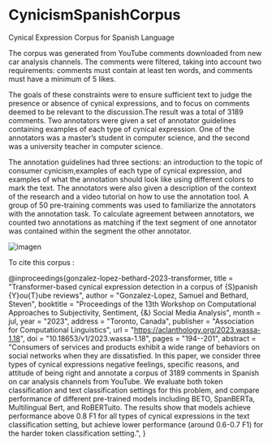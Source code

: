 # CynicismSpanishCorpus
Cynical Expression Corpus for Spanish Language

The corpus was generated from YouTube comments downloaded from new car analysis channels. The comments were filtered, taking into account two requirements: comments must contain at least ten words, and comments must have a minimum of 5 likes. 

The goals of these constraints were to ensure sufficient text to judge the presence or absence of cynical expressions, and to focus on comments deemed to be relevant to the discussion.The result was a total of 3189 comments. Two annotators were given a set of annotator guidelines containing examples of each type of cynical expression. One of the annotators was a master’s student in computer science, and the second was a university teacher in computer science. 

The annotation guidelines had three sections: an introduction to the topic of consumer cynicism,examples of each type of cynical expression, and examples of what the annotation should look like using different colors to mark the text. The annotators were also given a description of the context of the research and a video tutorial on how to use the annotation tool. A group of 50 pre-training comments was used to familiarize the annotators with the annotation task. To calculate agreement between annotators, we counted two annotations as matching if the text segment of one annotator was contained within the segment the other annotator.

![imagen](https://github.com/vbrz2312/CynicismSpanishCorpus/assets/26387527/c16e4c53-93fb-474a-95e5-397912bab702)

To cite this corpus : 


@inproceedings{gonzalez-lopez-bethard-2023-transformer,
    title = "Transformer-based cynical expression detection in a corpus of {S}panish {Y}ou{T}ube reviews",
    author = "Gonzalez-Lopez, Samuel  and
      Bethard, Steven",
    booktitle = "Proceedings of the 13th Workshop on Computational Approaches to Subjectivity, Sentiment, {\&} Social Media Analysis",
    month = jul,
    year = "2023",
    address = "Toronto, Canada",
    publisher = "Association for Computational Linguistics",
    url = "https://aclanthology.org/2023.wassa-1.18",
    doi = "10.18653/v1/2023.wassa-1.18",
    pages = "194--201",
    abstract = "Consumers of services and products exhibit a wide range of behaviors on social networks when they are dissatisfied. In this paper, we consider three types of cynical expressions negative feelings, specific reasons, and attitude of being right and annotate a corpus of 3189 comments in Spanish on car analysis channels from YouTube. We evaluate both token classification and text classification settings for this problem, and compare performance of different pre-trained models including BETO, SpanBERTa, Multilingual Bert, and RoBERTuito. The results show that models achieve performance above 0.8 F1 for all types of cynical expressions in the text classification setting, but achieve lower performance (around 0.6-0.7 F1) for the harder token classification setting.",
}


